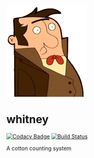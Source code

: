 ![whitney](/whitney.jpg)  
# whitney
[![Codacy Badge](https://api.codacy.com/project/badge/Grade/15de6cdaace9408e982ad2db14930c1a)](https://www.codacy.com/app/snakes-in-the-box/whitney?utm_source=github.com&utm_medium=referral&utm_content=sonyccd/whitney&utm_campaign=badger)
[![Build Status](https://travis-ci.org/sonyccd/whitney.svg?branch=master)](https://travis-ci.org/sonyccd/whitney)

A cotton counting system
